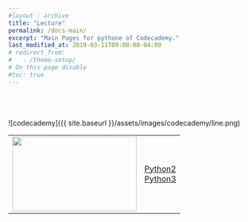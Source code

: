 ```yaml
---
#layout : archive
title: "Lecture"
permalink: /docs-main/
excerpt: "Main Pages for pythone of Codecademy."
last_modified_at: 2019-03-11T09:00:00-04:00
# redirect_from:
#   - /theme-setup/
# On this page disable
#toc: true
---
```

    
<br><br>   
![codecademy]({{ site.baseurl }}/assets/images/codecademy/line.png)    


<table>
	<tr>
		<td align="center"><img src="/codecademy/assets/images/codecademy_logo.svg" width="250" height="150"></td>
		<td><a href="/codecademy/syllabus/">Python2</a> <br>  
            <a href="/codecademy/syllabus/">Python3</a>
        </td>
	</tr>
</table>
